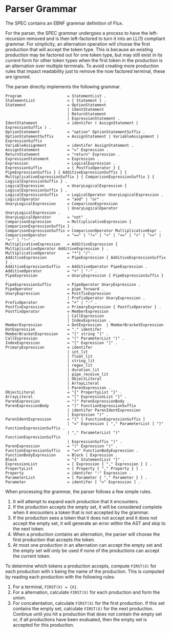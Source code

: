 # Parser Grammar

The SPEC contains an EBNF grammar definition of Flux.

For the parser, the SPEC grammar undergoes a process to have the left-recursion removed and is then left-factored to turn it into an LL(1) compliant grammar. For simplicity, an alternation operation will choose the first production that will accept the token type. This is because an existing production may be factored out for one token type, but may still exist in its current form for other token types when the first token in the production is an alternation over multiple terminals. To avoid creating more production rules that impact readability just to remove the now factored terminal, these are ignored.

The parser directly implements the following grammar.

    Program                    = StatementList .
    StatementList              = { Statement } .
    Statement                  = OptionStatement
                               | IdentStatement
                               | ReturnStatement
                               | ExpressionStatement .
    IdentStatement             = identifer ( AssignStatement | ExpressionSuffix ) .
    OptionStatement            = "option" OptionStatementSuffix .
    OptionStatementSuffix      = AssignStatement | VariableAssignment | ExpressionSuffix
    VariableAssignment         = identifer AssignStatement .
    AssignStatement            = "=" Expression .
    ReturnStatement            = "return" Expression .
    ExpressionStatement        = Expression .
    Expression                 = LogicalExpression .
    ExpressionSuffix           = { PostfixOperator } { PipeExpressionSuffix } { AdditiveExpressionSuffix } { MultiplicativeExpressionSuffix } { ComparisonExpressionSuffix } { LogicalExpressionSuffix } .
    LogicalExpression          = UnaryLogicalExpression { LogicalExpressionSuffix } .
    LogicalExpressionSuffix    = LogicalOperator UnaryLogicalExpression .
    LogicalOperator            = "and" | "or" .
    UnaryLogicalExpression     = ComparisonExpression
                               | UnaryLogicalOperator UnaryLogicalExpression .
    UnaryLogicalOperator       = "not" .
    ComparisonExpression       = MultiplicativeExpression { ComparisonExpressionSuffix } .
    ComparisonExpressionSuffix = ComparisonOperator MultiplicativeExpr .
    ComparisonOperator         = "==" | "!=" | "<" | "<=" | ">" | ">=" | "=~" | "!~" .
    MultiplicativeExpression   = AdditiveExpression { MultiplicativeOperator AdditiveExpression } .
    MultiplicativeOperator     = "*"| "/".
    AdditiveExpression         = PipeExpression { AdditiveExpressionSuffix } .
    AdditiveExpressionSuffix   = AdditiveOperator PipeExpression .
    AdditiveOperator           = "+" | "-" .
    PipeExpression             = UnaryExpression { PipeExpressionSuffix } .
    PipeExpressionSuffix       = PipeOperator UnaryExpression .
    PipeOperator               = pipe_forward .
    UnaryExpression            = PostfixExpression
                               | PrefixOperator UnaryExpression .
    PrefixOperator             = "+" | "-" .
    PostfixExpression          = PrimaryExpression { PostfixOperator } .
    PostfixOperator            = MemberExpression
                               | CallExpression
                               | IndexExpression .
    MemberExpression           = DotExpression  | MemberBracketExpression
    DotExpression              = "." identifer
    MemberBracketExpression    = "[" string "]" .
    CallExpression             = "(" ParameterList ")" .
    IndexExpression            = "[" Expression "]" .
    PrimaryExpression          = identifer
                               | int_lit
                               | float_lit
                               | string_lit
                               | regex_lit
                               | duration_lit
                               | pipe_receive_lit
                               | ObjectLiteral
                               | ArrayLiteral
                               | ParenExpression .
    ObjectLiteral              = "{" PropertyList "}" .
    ArrayLiteral               = "[" ExpressionList "]" .
    ParenExpression            = "(" ParenExpressionBody .
    ParenExpressionBody        = ")" FunctionExpressionSuffix
                               | identifer ParenIdentExpression
                               | Expression ")" .
    ParenIdentExpression       = ")" [ FunctionExpressionSuffix ]
                               | "=" Expression [ "," ParameterList ] ")" FunctionExpressionSuffix .
                               | "," ParameterList ")" FunctionExpressionSuffix
                               | ExpressionSuffix ")" .
    ParenExpression            = "(" Expression ")" .
    FunctionExpressionSuffix   = "=>" FunctionBodyExpression .
    FunctionBodyExpression     = Block | Expression .
    Block                      = "{" StatementList "}" .
    ExpressionList             = [ Expression { "," Expression } ] .
    PropertyList               = [ Property { "," Property } ] .
    Property                   = identifer ":" Expression .
    ParameterList              = [ Parameter { "," Parameter } ] .
    Parameter                  = identifer [ "=" Expression ] .

When processing the grammar, the parser follows a few simple rules.

1. It will attempt to expand each production that it encounters.
2. If the production accepts the empty set, it will be considered complete when it encounters a token that is not accepted by the grammar.
3. If the production sees a token that it does not accept and it does not accept the empty set, it will generate an error within the AST and skip to the next token.
4. When a production contains an alternation, the parser will choose the first production that accepts the token.
5. At most one production in an alternation can accept the empty set and the empty set will only be used if none of the productions can accept the current token.

To determine which tokens a production accepts, compute `FIRST(X)` for each production with `X` being the name of the production. This is computed by reading each production with the following rules:

1. For a terminal, `FIRST(X) = {X}`.
2. For a alternation, calculate `FIRST(X)` for each production and form the union.
3. For concatentation, calculate `FIRST(X)` for the first production. If this set contains the empty set, calculate `FIRST(X)` for the next production. Continue until you hit a production that does not contain the empty set or, if all productions have been evaluated, then the empty set is accepted for this production.
